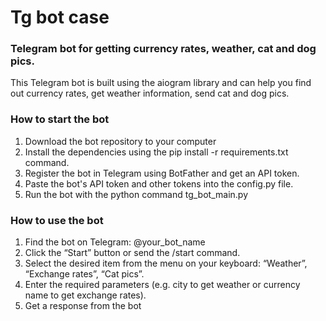 # Tg bot case
### Telegram bot for getting currency rates, weather, cat and dog pics.
This Telegram bot is built using the aiogram library and can help you find out currency rates, get weather information, send cat and dog pics.

### How to start the bot

1) Download the bot repository to your computer
2) Install the dependencies using the pip install -r requirements.txt command.
3) Register the bot in Telegram using BotFather and get an API token.
4) Paste the bot's API token and other tokens into the config.py file.
5) Run the bot with the python command tg_bot_main.py

### How to use the bot
1) Find the bot on Telegram: @your_bot_name
2) Click the “Start” button or send the /start command.
3) Select the desired item from the menu on your keyboard: “Weather”, “Exchange rates”, “Cat pics”.
4) Enter the required parameters (e.g. city to get weather or currency name to get exchange rates).
5) Get a response from the bot